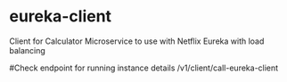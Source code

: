 # eureka-client
Client for Calculator Microservice to use with Netflix Eureka with load balancing

#Check endpoint for running instance details
/v1/client/call-eureka-client
